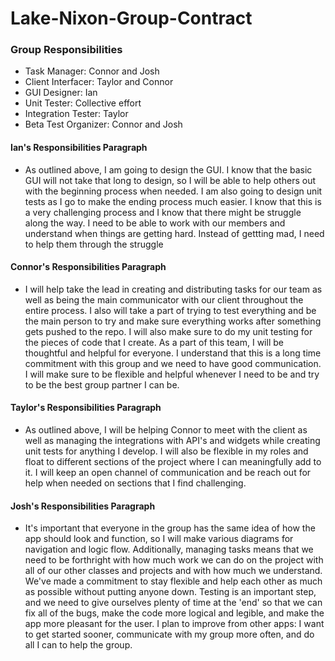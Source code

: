 # Lake-Nixon-Group-Contract

### Group Responsibilities
- Task Manager: Connor and Josh
- Client Interfacer: Taylor and Connor
- GUI Designer: Ian
- Unit Tester: Collective effort
- Integration Tester: Taylor
- Beta Test Organizer: Connor and Josh


#### Ian's Responsibilities Paragraph
- As outlined above, I am going to design the GUI. I know that the basic GUI will not take that long to design, so I will be able to help others out with the beginning process when needed. I am also going to design unit tests as I go to make the ending process much easier. I know that this is a very challenging process and I know that there might be struggle along the way. I need to be able to work with our members and understand when things are getting hard. Instead of gettting mad, I need to help them through the struggle

#### Connor's Responsibilities Paragraph
- I will help take the lead in creating and distributing tasks for our team as well as being the main communicator with our client throughout the entire process. I also will take a part of trying to test everything and be the main person to try and make sure everything works after something gets pushed to the repo. I will also make sure to do my unit testing for the pieces of code that I create. As a part of this team, I will be thoughtful and helpful for everyone. I understand that this is a long time commitment with this group and we need to have good communication. I will make sure to be flexible and helpful whenever I need to be and try to be the best group partner I can be.

#### Taylor's Responsibilities Paragraph
- As outlined above, I will be helping Connor to meet with the client as well as managing the integrations with API's and widgets while creating unit tests for anything I develop. I will also be flexible in my roles and float to different sections of the project where I can meaningfully add to it. I will keep an open channel of communication and be reach out for help when needed on sections that I find challenging.

#### Josh's Responsibilities Paragraph
- It's important that everyone in the group has the same idea of how the app should look and function, so I will make various diagrams for navigation and logic flow. Additionally, managing tasks means that we need to be forthright with how much work we can do on the project with all of our other classes and projects and with how much we understand. We've made a commitment to stay flexible and help each other as much as possible without putting anyone down. Testing is an important step, and we need to give ourselves plenty of time at the 'end' so that we can fix all of the bugs, make the code more logical and legible, and make the app more pleasant for the user. I plan to improve from other apps: I want to get started sooner, communicate with my group more often, and do all I can to help the group.
